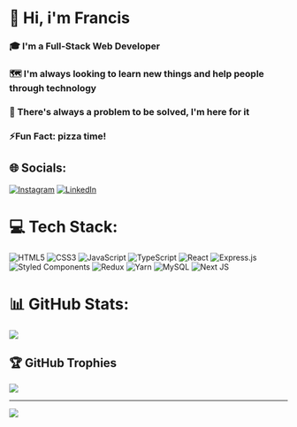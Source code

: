 # 💫 Hi, i'm Francis<br>
### 🎓 I'm a Full-Stack Web Developer<br>
### 🗺️ I'm always looking to learn new things and help people through technology<br>
### 🧩 There's always a problem to be solved, I'm here for it<br>
### ⚡Fun Fact: pizza time!


## 🌐 Socials:
[![Instagram](https://img.shields.io/badge/Instagram-%23E4405F.svg?logo=Instagram&logoColor=white)](https://instagram.com/francisbernarddev/) [![LinkedIn](https://img.shields.io/badge/LinkedIn-%230077B5.svg?logo=linkedin&logoColor=white)](https://www.linkedin.com/in/francis-bernard-dev) 

# 💻 Tech Stack:
![HTML5](https://img.shields.io/badge/html5-%23E34F26.svg?style=for-the-badge&logo=html5&logoColor=white) ![CSS3](https://img.shields.io/badge/css3-%231572B6.svg?style=for-the-badge&logo=css3&logoColor=white) ![JavaScript](https://img.shields.io/badge/javascript-%23323330.svg?style=for-the-badge&logo=javascript&logoColor=%23F7DF1E) ![TypeScript](https://img.shields.io/badge/typescript-%23007ACC.svg?style=for-the-badge&logo=typescript&logoColor=white) ![React](https://img.shields.io/badge/react-%2320232a.svg?style=for-the-badge&logo=react&logoColor=%2361DAFB) ![Express.js](https://img.shields.io/badge/express.js-%23404d59.svg?style=for-the-badge&logo=express&logoColor=%2361DAFB) ![Styled Components](https://img.shields.io/badge/styled--components-DB7093?style=for-the-badge&logo=styled-components&logoColor=white) ![Redux](https://img.shields.io/badge/redux-%23593d88.svg?style=for-the-badge&logo=redux&logoColor=white) ![Yarn](https://img.shields.io/badge/yarn-%232C8EBB.svg?style=for-the-badge&logo=yarn&logoColor=white) ![MySQL](https://img.shields.io/badge/mysql-%2300f.svg?style=for-the-badge&logo=mysql&logoColor=white) ![Next JS](https://img.shields.io/badge/Next-black?style=for-the-badge&logo=next.js&logoColor=white) 

# 📊 GitHub Stats:
![](https://github-readme-streak-stats.herokuapp.com/?user=FrancisBernard34&theme=dark&hide_border=false)<br/>

## 🏆 GitHub Trophies
![](https://github-profile-trophy.vercel.app/?username=FrancisBernard34&theme=radical&no-frame=false&no-bg=true&margin-w=4)

---
[![](https://visitcount.itsvg.in/api?id=FrancisBernard34&icon=0&color=0)](https://visitcount.itsvg.in)

<!-- Proudly created with GPRM ( https://gprm.itsvg.in ) -->
